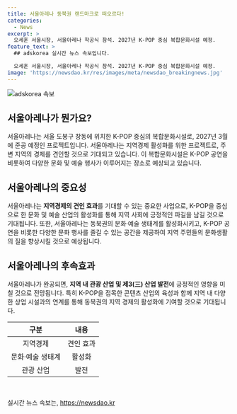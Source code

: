 ```yaml
---
title: 서울아레나 동북권 랜드마크로 떠오르다!
categories:
  - News
excerpt: >
  오세훈 서울시장, 서울아레나 착공식 참석. 2027년 K-POP 중심 복합문화시설 예정.
feature_text: >
  ## adskorea 실시간 뉴스 속보입니다.

  오세훈 서울시장, 서울아레나 착공식 참석. 2027년 K-POP 중심 복합문화시설 예정.
image: 'https://newsdao.kr/res/images/meta/newsdao_breakingnews.jpg'
---
```


<p><img src="https://newsdao.kr/res/images/meta/newsdao_breakingnews.jpg" alt="adskorea 속보" /></p>

<h2 data-ke-size="size26">서울아레나가 뭔가요?</h2>

<p data-ke-size="size16">서울아레나는 서울 도봉구 창동에 위치한 K-POP 중심의 복합문화시설로, 2027년 3월에 준공 예정인 프로젝트입니다. 서울아레나는 지역경제 활성화를 위한 프로젝트로, 주변 지역의 경제를 견인할 것으로 기대되고 있습니다. 이 복합문화시설은 K-POP 공연을 비롯하여 다양한 문화 및 예술 행사가 이루어지는 장소로 예상되고 있습니다.</p>

<h2 data-ke-size="size26">서울아레나의 중요성</h2>

<p data-ke-size="size16">서울아레나는 <b>지역경제의 견인 효과</b>를 기대할 수 있는 중요한 사업으로, K-POP을 중심으로 한 문화 및 예술 산업의 활성화를 통해 지역 사회에 긍정적인 파길을 남길 것으로 기대됩니다. 또한, 서울아레나는 동북권의 문화·예술 생태계를 활성화시키고, K-POP 공연을 비롯한 다양한 문화 행사를 즐길 수 있는 공간을 제공하여 지역 주민들의 문화생활의 질을 향상시킬 것으로 예상됩니다.</p>

<h2 data-ke-size="size26">서울아레나의 후속효과</h2>

<p data-ke-size="size16">서울아레나가 완공되면, <b>지역 내 관광 산업 및 제3(三) 산업 발전</b>에 긍정적인 영향을 미칠 것으로 전망됩니다. 특히 K-POP을 접목한 콘텐츠 산업의 육성과 함께 지역 내 다양한 상업 시설과의 연계를 통해 동북권의 지역 경제의 활성화에 기여할 것으로 기대됩니다.</p>

<table>
    <thead>
        <tr>
            <th style="text-align: center;">구분</th>
            <th style="text-align: center;">내용</th>
        </tr>
    </thead>
    <tbody>
        <tr>
            <td style="text-align: center;">지역경제</td>
            <td style="text-align: center;">견인 효과</td>
        </tr>
        <tr>
            <td style="text-align: center;">문화·예술 생태계</td>
            <td style="text-align: center;">활성화</td>
        </tr>
        <tr>
            <td style="text-align: center;">관광 산업</td>
            <td style="text-align: center;">발전</td>
        </tr>
    </tbody>
</table>

<p data-ke-size="size16">&nbsp;</p>
실시간 뉴스 속보는, <a href="https://newsdao.kr" rel="dofollow">https://newsdao.kr</a>


